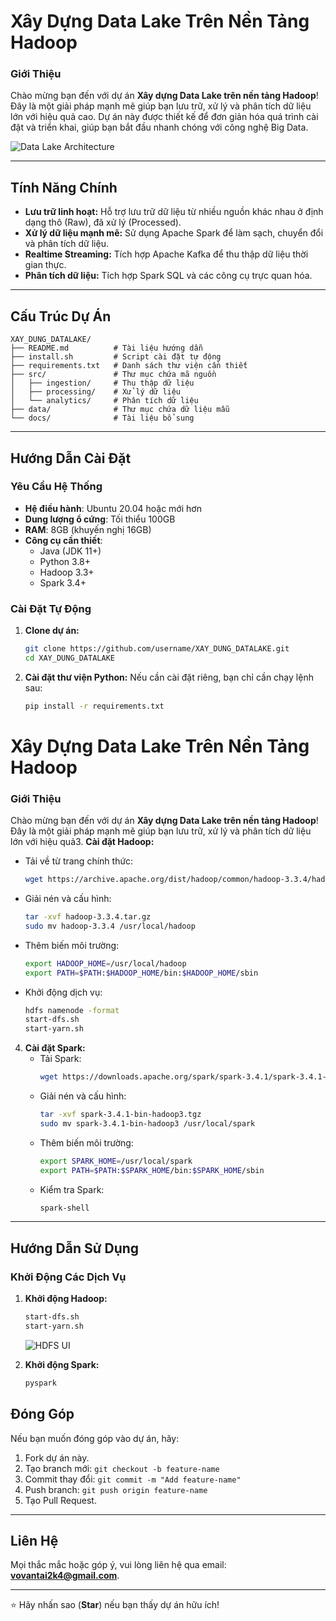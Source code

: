# Xây Dựng Data Lake Trên Nền Tảng Hadoop

### **Giới Thiệu**
Chào mừng bạn đến với dự án **Xây dựng Data Lake trên nền tảng Hadoop**! Đây là một giải pháp mạnh mẽ giúp bạn lưu trữ, xử lý và phân tích dữ liệu lớn với hiệu quả cao. Dự án này được thiết kế để đơn giản hóa quá trình cài đặt và triển khai, giúp bạn bắt đầu nhanh chóng với công nghệ Big Data.

![Data Lake Architecture](https://www.interviewbit.com/blog/wp-content/uploads/2022/06/Data-Lake-Architecture-1-1024x694.png)

---

## **Tính Năng Chính**
- **Lưu trữ linh hoạt:** Hỗ trợ lưu trữ dữ liệu từ nhiều nguồn khác nhau ở định dạng thô (Raw), đã xử lý (Processed).
- **Xử lý dữ liệu mạnh mẽ:** Sử dụng Apache Spark để làm sạch, chuyển đổi và phân tích dữ liệu.
- **Realtime Streaming:** Tích hợp Apache Kafka để thu thập dữ liệu thời gian thực.
- **Phân tích dữ liệu:** Tích hợp Spark SQL và các công cụ trực quan hóa.

---

## **Cấu Trúc Dự Án**
```plaintext
XAY_DUNG_DATALAKE/
├── README.md          # Tài liệu hướng dẫn
├── install.sh         # Script cài đặt tự động
├── requirements.txt   # Danh sách thư viện cần thiết
├── src/               # Thư mục chứa mã nguồn
│   ├── ingestion/     # Thu thập dữ liệu
│   ├── processing/    # Xử lý dữ liệu
│   └── analytics/     # Phân tích dữ liệu
├── data/              # Thư mục chứa dữ liệu mẫu
└── docs/              # Tài liệu bổ sung
```

---

## **Hướng Dẫn Cài Đặt**
### **Yêu Cầu Hệ Thống**
- **Hệ điều hành**: Ubuntu 20.04 hoặc mới hơn
- **Dung lượng ổ cứng**: Tối thiểu 100GB
- **RAM**: 8GB (khuyến nghị 16GB)
- **Công cụ cần thiết**:
  - Java (JDK 11+)
  - Python 3.8+
  - Hadoop 3.3+
  - Spark 3.4+

### **Cài Đặt Tự Động**
1. **Clone dự án:**
   ```bash
   git clone https://github.com/username/XAY_DUNG_DATALAKE.git
   cd XAY_DUNG_DATALAKE
   ```

2. **Cài đặt thư viện Python:**
   Nếu cần cài đặt riêng, bạn chỉ cần chạy lệnh sau:
   ```bash
   pip install -r requirements.txt
   ```

# Xây Dựng Data Lake Trên Nền Tảng Hadoop

### **Giới Thiệu**
Chào mừng bạn đến với dự án **Xây dựng Data Lake trên nền tảng Hadoop**! Đây là một giải pháp mạnh mẽ giúp bạn lưu trữ, xử lý và phân tích dữ liệu lớn với hiệu quả3. **Cài đặt Hadoop:**
   - Tải về từ trang chính thức:
     ```bash
     wget https://archive.apache.org/dist/hadoop/common/hadoop-3.3.4/hadoop-3.3.4.tar.gz
     ```
   - Giải nén và cấu hình:
     ```bash
     tar -xvf hadoop-3.3.4.tar.gz
     sudo mv hadoop-3.3.4 /usr/local/hadoop
     ```
   - Thêm biến môi trường:
     ```bash
     export HADOOP_HOME=/usr/local/hadoop
     export PATH=$PATH:$HADOOP_HOME/bin:$HADOOP_HOME/sbin
     ```
   - Khởi động dịch vụ:
     ```bash
     hdfs namenode -format
     start-dfs.sh
     start-yarn.sh
     ```

4. **Cài đặt Spark:**
   - Tải Spark:
     ```bash
     wget https://downloads.apache.org/spark/spark-3.4.1/spark-3.4.1-bin-hadoop3.tgz
     ```
   - Giải nén và cấu hình:
     ```bash
     tar -xvf spark-3.4.1-bin-hadoop3.tgz
     sudo mv spark-3.4.1-bin-hadoop3 /usr/local/spark
     ```
   - Thêm biến môi trường:
     ```bash
     export SPARK_HOME=/usr/local/spark
     export PATH=$PATH:$SPARK_HOME/bin:$SPARK_HOME/sbin
     ```
   - Kiểm tra Spark:
     ```bash
     spark-shell
     ```
---

## **Hướng Dẫn Sử Dụng**
### **Khởi Động Các Dịch Vụ**
1. **Khởi động Hadoop:**
   ```bash
   start-dfs.sh
   start-yarn.sh
   ```
   ![HDFS UI](https://tse4.mm.bing.net/th?id=OIP.PfHpyMgnYoEQDUivc9iqYQHaDU&pid=Api&P=0&h=180)


2. **Khởi động Spark:**
   ```bash
   pyspark
   ```
 



## **Đóng Góp**
Nếu bạn muốn đóng góp vào dự án, hãy:
1. Fork dự án này.
2. Tạo branch mới: `git checkout -b feature-name`
3. Commit thay đổi: `git commit -m "Add feature-name"`
4. Push branch: `git push origin feature-name`
5. Tạo Pull Request.

---

## **Liên Hệ**
Mọi thắc mắc hoặc góp ý, vui lòng liên hệ qua email: **vovantai2k4@gmail.com**.

---

⭐ Hãy nhấn sao (**Star**) nếu bạn thấy dự án hữu ích!

